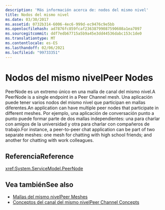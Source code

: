 ```yaml
---
description: 'Más información acerca de: nodos del mismo nivel'
title: Nodos del mismo nivel
ms.date: 03/30/2017
ms.assetid: 0732b314-6006-4ec6-999d-ec9476c9e5bb
ms.openlocfilehash: ad7876fc859fcaf23638799087590608a1ea7097
ms.sourcegitcommit: ddf7edb67715a5b9a45e3dd44536dabc153c1de0
ms.translationtype: MT
ms.contentlocale: es-ES
ms.lasthandoff: 02/06/2021
ms.locfileid: "99733351"
---
```

# <a name="peer-nodes"></a><span data-ttu-id="ce5b4-103">Nodos del mismo nivel</span><span class="sxs-lookup"><span data-stu-id="ce5b4-103">Peer Nodes</span></span>

<span data-ttu-id="ce5b4-104">PeerNode es un extremo único en una malla de canal del mismo nivel.</span><span class="sxs-lookup"><span data-stu-id="ce5b4-104">A PeerNode is a single endpoint in a Peer Channel mesh.</span></span> <span data-ttu-id="ce5b4-105">Una aplicación puede tener varios nodos del mismo nivel que participan en mallas diferentes.</span><span class="sxs-lookup"><span data-stu-id="ce5b4-105">An application can have multiple peer nodes that participate in different meshes.</span></span> <span data-ttu-id="ce5b4-106">Por ejemplo, una aplicación de conversación punto a punto puede formar parte de dos mallas independientes: una para charlar con amigos de la universidad y otra para charlar con compañeros de trabajo.</span><span class="sxs-lookup"><span data-stu-id="ce5b4-106">For instance, a peer-to-peer chat application can be part of two separate meshes: one mesh for chatting with high school friends; and another for chatting with work colleagues.</span></span>  
  
## <a name="reference"></a><span data-ttu-id="ce5b4-107">Referencia</span><span class="sxs-lookup"><span data-stu-id="ce5b4-107">Reference</span></span>  

 <xref:System.ServiceModel.PeerNode>  
  
## <a name="see-also"></a><span data-ttu-id="ce5b4-108">Vea también</span><span class="sxs-lookup"><span data-stu-id="ce5b4-108">See also</span></span>

- [<span data-ttu-id="ce5b4-109">Mallas del mismo nivel</span><span class="sxs-lookup"><span data-stu-id="ce5b4-109">Peer Meshes</span></span>](peer-meshes.md)
- [<span data-ttu-id="ce5b4-110">Conceptos del canal del mismo nivel</span><span class="sxs-lookup"><span data-stu-id="ce5b4-110">Peer Channel Concepts</span></span>](peer-channel-concepts.md)
